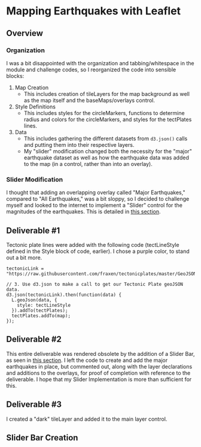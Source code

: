 # Mapping Earthquakes with Leaflet

## Overview

### Organization
I was a bit disappointed with the organization and tabbing/whitespace in the module and challenge codes, so I reorganized the code into sensible blocks:
1. Map Creation
    - This includes creation of tileLayers for the map background as well as the map itself and the baseMaps/overlays control.
2. Style Definitions
    - This includes styles for the circleMarkers, functions to determine radius and colors for the circleMarkers, and styles for the tectPlates lines.
3. Data
    - This includes gathering the different datasets from `d3.json()` calls and putting them into their respective layers.
    - My "slider" modification changed both the necessity for the "major" earthquake dataset as well as how the earthquake data was added to the map (in a control, rather than into an overlay).

### Slider Modification
I thought that adding an overlapping overlay called "Major Earthquakes," compared to "All Earthquakes," was a bit sloppy, so I decided to challenge myself and looked to the internet to implement a "Slider" control for the magnitudes of the earthquakes.  This is detailed in [this section](https://github.com/reldrid3/Mapping_Earthquakes/edit/main/README.md#slider-bar-creation).

## Deliverable #1
Tectonic plate lines were added with the following code (tectLineStyle defined in the Style block of code, earlier).  I chose a purple color, to stand out a bit more.

```
tectonicLink = "https://raw.githubusercontent.com/fraxen/tectonicplates/master/GeoJSON/PB2002_boundaries.json";

// 3. Use d3.json to make a call to get our Tectonic Plate geoJSON data.
d3.json(tectonicLink).then(function(data) {
  L.geoJson(data, {
    style: tectLineStyle
  }).addTo(tectPlates);
  tectPlates.addTo(map);
});
```

## Deliverable #2
This entire deliverable was rendered obsolete by the addition of a Slider Bar, as seen in [this section](https://github.com/reldrid3/Mapping_Earthquakes/edit/main/README.md#slider-bar-creation).  I left the code to create and add the major earthquakes in place, but commented out, along with the layer declarations and additions to the overlays, for proof of completion with reference to the deliverable.  I hope that my Slider Implementation is more than sufficient for this.

## Deliverable #3
I created a "dark" tileLayer and added it to the main layer control.

## Slider Bar Creation
